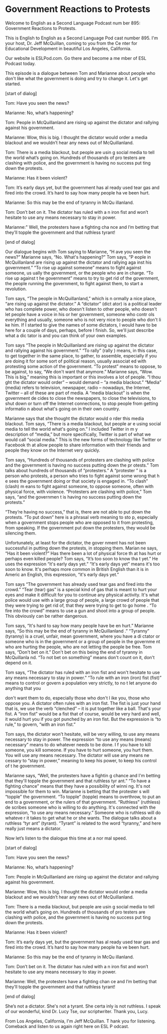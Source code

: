 # Government Reactions to Protests

Welcome to English as a Second Language Podcast num ber 895: Government Reactions to Protests.

This is English to English as a Second Language Pod cast number 895. I'm your host, Dr. Jeff McQuillan, coming to you from the Ce nter for Educational Development in beautiful Los Angeles, California.

Our website is ESLPod.com. Go there and become a me mber of ESL Podcast today.

This episode is a dialogue between Tom and Marianne  about people who don't like what the government is doing and try to change  it. Let's get started.

[start of dialog]

Tom: Have you seen the news?

Marianne: No, what’s happening?

Tom: People in McQuillanland are rising up against the dictator and rallying against his government.

Marianne: Wow, this is big. I thought the dictator would order a media blackout and we wouldn’t hear any news out of McQuillanland.

Tom: There is a media blackout, but people are usin g social media to tell the world what’s going on. Hundreds of thousands of pro testers are clashing with police, and the government is having no success put ting down the protests.

Marianne: Has it been violent?

Tom: It’s early days yet, but the government has al ready used tear gas and fired into the crowd. It’s hard to say how many people ha ve been hurt.

Marianne: So this may be the end of tyranny in McQu illanland.

Tom: Don’t bet on it. The dictator has ruled with a n iron fist and won’t hesitate to use any means necessary to stay in power.

Marianne:" Well, the protesters have a fighting cha nce and I’m betting that they’ll topple the government and that ruthless tyrant!

[end of dialog]

Our dialogue begins with Tom saying to Marianne, “H ave you seen the news?” Marianne says, “No. What's happening?” Tom says, “P eople in McQuillanland are rising up against the dictator and rallying aga inst his government.” “To rise up against someone” means to fight against someone, us ually the government, or the people who are in charge. “To rise up against t he government” means to try to get rid of the government, the people running the government, to fight against them, to start a revolution.

Tom says, “The people in McQuillanland,” which is n ormally a nice place, “are rising up against the dictator.” A “dictator” (dict ator) is a political leader who has complete power, who doesn't listen to other people,  who doesn't let people have a voice in his or her government, someone who contr ols everything and usually, someone who is not very nice to people who don't li ke him. If I started to give the names of some dictators, I would have to be here for a couple of days, perhaps, before I finish. So, we'll just describe what a dic tator is and you can think of your own examples.

Tom says “The people in McQuillanland are rising up  against the dictator and rallying against his government.” “To rally” (rally ) means, in this case, to get together in the same place, to gather, to assemble,  especially if you are doing it for some sort of political reason, usually associat ed with protesting some action of the government. “To protest” means to oppose, to  be against, to say, “We don't want that anymore.” Marianne says, “Wow. This  is big,” meaning this is important or this involves a lot of people. “I thou ght the dictator would order” – would demand – “a media blackout.” “Media” (media) refers to television, newspaper, radio – nowadays, the Internet, Twitter – all of these are part of media. A “media blackout” is when the government de cides to close the newspapers, to close the televisions, to shut down or turn off the Internet connections, to stop people from getting informatio n about what's going on in their own country.

Marianne says that she thought the dictator would o rder this media blackout. Tom says, “There is a media blackout, but people ar e using social media to tell the world what's going on.” I included Twitter in m y description of “media,” but more specifically, Twitter is part of what we would  call “social media.” This is the new forms of technology like Twitter or Facebook th at allow people to share information with their friends and people they know  on the Internet very quickly.

 Tom says, “Hundreds of thousands of protesters are clashing with police and the government is having no success putting down the pr otests.” Tom talks about hundreds of thousands of “protesters.” A “protester ” is a person who protests, a person who tries to fight against some wrong that h e sees the government doing or that society is engaged in. “To clash” (clash) m eans to fight against someone, to oppose someone, often with physical force, with violence. “Protesters are clashing with police,” Tom says, “and the governmen t is having no success putting down the protests.”

“They’re having no success,” that is, there are not  able to put down the protests. “To put down” here is a phrasal verb meaning to sto p, especially when a government stops people who are opposed to it from protesting, from speaking. If the government put down the protesters, they would be silencing them.

Unfortunately, at least for the dictator, the gover nment has not been successful in putting down the protests, in stopping them. Marian ne says, “Has it been violent?” Has there been a lot of physical force th at has hurt or perhaps even killed people? Tom says, “It’s too soon to know tha t yet.” He uses the expression “it's early days yet.” “It's early days yet” means it's too soon to know. It's perhaps more common in British English than it is in Americ an English, this expression, “it's early days yet.”

Tom says “The government has already used tear gas and fired into the crowd.” “Tear (tear) gas” is a special kind of gas that is meant to hurt your eyes and make it difficult for you to continue any physical activity. It's what police would use with a large group of people, a large crowd of people that they were trying to get rid of, that they were trying to get to go home . “To fire into the crowd” means to use a gun and shoot into a group of people. This  obviously can be rather dangerous.

Tom says, “It's hard to say how many people have be en hurt.” Marianne says, “So this may be the end of tyranny in McQuillanland .” “Tyranny” (tyranny) is a cruel, unfair, mean government, where you have a di ctator or someone who is in the government or a group of people in the governme nt who are hurting the people, who are not letting the people be free. Tom  says, “Don't bet on it.” Don't bet on this being the end of tyranny in McQuillanla nd. “To not bet on something” means don't count on it, don't depend on it.

Tom says, “The dictator has ruled with an iron fist  and won't hesitate to use any means necessary to stay in power.” “To rule with an  iron (iron) fist (fist)” means to control or govern a population very strictly, to no t let anyone do anything that you

don't want them to do, especially those who don't l ike you, those who oppose you. A dictator often rules with an iron fist. The fist is just your hand that is, we use the verb “clenched” – it is put together like a  ball. That's your fist. A “iron fist” would be a fist that of course, would be very hard and well, it would hurt you if you got punched by an iron fist. But the expression  is “to rule,” to govern, “with an iron fist.”

Tom says, the dictator won't hesitate, will be very  willing, to use any means necessary to stay in power. The expression “to use any means (means) necessary” means to do whatever needs to be done. I f you have to kill someone, you kill someone. If you have to hurt someone, you hurt them. You will use any means necessary. The dictator will use any means ne cessary to “stay in power,” meaning to keep his power, to keep his control of t he government.

Marianne says, “Well, the protesters have a fightin g chance and I'm betting that they'll topple the government and that ruthless tyr ant.” “To have a fighting chance” means that they have a possibility of winni ng. It's not impossible for them to win. Marianne is betting that the protester s will “topple” the government. “To topple” (topple) means to overthrow, to put an end to a government, or the rulers of that government. “Ruthless” (ruthless) de scribes someone who is willing to do anything. It's connected with the expression,  “to use any means necessary.” Someone who is ruthless will do whateve r it takes to get what he or she wants. The dialogue talks about a ruthless “tyr ant” (tyrant). “Tyrant” is related to the word “tyranny,” and here really just means a  dictator.

Now let’s listen to the dialogue this time at a nor mal speed.

[start of dialog]

Tom: Have you seen the news?

Marianne: No, what’s happening?

Tom: People in McQuillanland are rising up against the dictator and rallying against his government.

Marianne: Wow, this is big. I thought the dictator would order a media blackout and we wouldn’t hear any news out of McQuillanland.

Tom: There is a media blackout, but people are usin g social media to tell the world what’s going on. Hundreds of thousands of pro testers are clashing with police, and the government is having no success put ting down the protests.

 Marianne: Has it been violent?

Tom: It’s early days yet, but the government has al ready used tear gas and fired into the crowd. It’s hard to say how many people ha ve been hurt.

Marianne: So this may be the end of tyranny in McQu illanland.

Tom: Don’t bet on it. The dictator has ruled with a n iron fist and won’t hesitate to use any means necessary to stay in power.

Marianne: Well, the protesters have a fighting chan ce and I’m betting that they’ll topple the government and that ruthless tyrant!

[end of dialog]

She’s not a dictator. She's not a tyrant. She certa inly is not ruthless. I speak of our wonderful, kind Dr. Lucy Tse, our scriptwriter.  Thank you, Lucy.

From Los Angeles, California, I'm Jeff McQuillan. T hank you for listening. Comeback and listen to us again right here on ESL P odcast.



